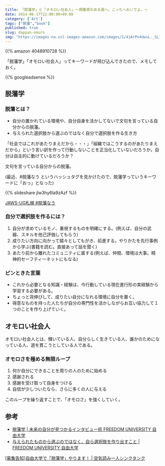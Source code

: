 ```yaml
---
title: 「脱藩学」と「オモロい社会人」〜閉塞感のある君へ。こっちへおいでよ。〜
date: 2014-06-17T22:00:00+09:00
category: ['Art']
tags: ["脱藩","book"]
published: true
slug: dappan-omoro
img: "https://images-na.ssl-images-amazon.com/images/I/41ArPn4UwsL._SL160_.jpg"
---
```


{{% amazon 4048910728 %}}

「脱藩学」「オモロい社会人」ってキーワードが飛び込んできたので、メモしておく。



{{% googleadsense %}}

## 脱藩学
### 脱藩とは？

- 自分の置かれている環境や、自分自身を活かしてないで文句を言っている自分からの脱藩。
- 与えられた選択肢から選ぶのではなく自分で選択肢を作る生き方

「社会ではこれがあたりまえだから・・・」「組織ではこうするのがあたりまえだから」という言い訳を作って行動しないことを正当化していないだろうか。自分は自主的に動けているだろうか？


文句を言っている自分からの脱藩。

(最近、#脱藩なう というハッシュタグを見かけたので、脱藩学っていうキーワードに「おっ」となった)



{{% slideshare jlw3hy6la9zAzf %}}

<a href="https://www.slideshare.net/tomyankuns/jawsug-30133829" title="JAWS-UG札幌 #脱藩なう" target="_blank">JAWS-UG札幌 #脱藩なう</a>

### 自分で選択肢を作るには？

1. 自分が求めているモノ、重視するものを明確にする。(例えば、自分の武器、スキルを他己評価してもらう)
2. 成りたい方向に向かって嬉々としてもがき、前進する。やりかたを先行事例から学ぶ(書籍を読む。直接あって話を聞く)
3. あたり前から離れたコミュニティに属する(例えば、仲間、環境は大事。精神的セーフティーネットにもなる)


### ピンときた言葉

- これから必要となる知識・経験は、今行動している現在進行形の実経験から学習する必要がある。
- ちょっと背伸びして、成りたい自分になれる環境に自分を置く。
- 得意なものを持った人たちが自分の専門性を活かしながらお互い協力して１つのことを作り上げていく。


## オモロい社会人

オモロい社会人とは、輝いている人、自分らしく生きている人、誰かのためになっている人、道を貫こうとしている人である。

### オモロさを極める無限ループ

1. 何か自分にできることを周りの人のために始める
2. 感謝される
3. 感謝を受け取って自身をつける
4. 自信が少しついたなら、さらに多くの人に与える

このループを繰り返すことで、「オモロさ」を強くしていく。


## 参考

- [脱藩学 | 未来の自分が見つかるインタビュー術 FREEDOM UNIVERSITY 自由大学](https://freedom-univ.com/lecture/dappan.html)
- [与えられたものから選ぶのではなく、自ら選択肢を作り出すこと | FREEDOM UNIVERSITY 自由大学](https://freedom-univ.com/lecture/dappan_130604.html)

<a href="http://blog.kuuki-yomi.com/2012/06/blog-post_22.html" target="_blank">[募集告知]自由大学で「脱藩学」やります！ | 空気読み一人シンクタンク</a>
